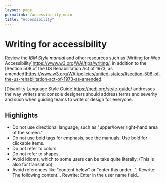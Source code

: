 ```yaml
---
layout: page
permalink: /accessibility_main
title: "Accessibility"
---
```


# Writing for accessibility

Review the _IBM Style manual_ and other resources such as [Writing for Web Accessibility]https://www.w3.org/WAI/tips/writing/, in addition to the [Section 508 of the US Rehabilitation Act of 1973, as amended]https://www.w3.org/WAI/policies/united-states/#section-508-of-the-us-rehabilitation-act-of-1973-as-amended.

[Disability Language Style Guide]https://ncdj.org/style-guide/ addresses the way writers and console designers should address terms and severity and such when guiding teams to write or design for everyone.

## Highlights 

- Do not use directional language, such as "upper/lower right-hand area of the screen."
- Do not use bold tags for emphasis, see the manuals. Use bold for clickable items.
- Do not refer to colors.
- Do not refer to shapes.
- Avoid idioms, which to some users can be take quite literally. (This is also for translation)
- Avoid references like "content below" or "enter this under...". Rewrite: The following content... Rewrite: Enter in the user name field...




